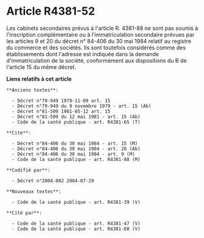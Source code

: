 # Article R4381-52

Les cabinets secondaires prévus à l'article R. 4381-88 ne sont pas soumis à l'inscription complémentaire ou à
l'immatriculation secondaire prévues par les articles 9 et 20 du décret n° 84-406 du 30 mai 1984 relatif au registre du
commerce et des sociétés. Ils sont toutefois considérés comme des établissements dont l'adresse est indiquée dans la demande
d'immatriculation de la société, conformément aux dispositions du B de l'article 15 du même décret.

**Liens relatifs à cet article**

	**Anciens textes**:

	  - Décret n°79-949 1979-11-09 art. 15
	  - Décret n°79-949 du 9 novembre 1979 - art. 15 (Ab)
	  - Décret n°81-509 1981-05-12 art. 15
	  - Décret n°81-509 du 12 mai 1981 - art. 15 (Ab)
	  - Code de la santé publique - art. R4381-65 (T)

	**Cite**:

	  - Décret n°84-406 du 30 mai 1984 - art. 15 (M)
	  - Décret n°84-406 du 30 mai 1984 - art. 20 (Ab)
	  - Décret n°84-406 du 30 mai 1984 - art. 9 (M)
	  - Code de la santé publique - art. R4381-88 (M)

	**Codifié par**:

	  - Décret n°2004-802 2004-07-29

	**Nouveaux textes**:

	  - Code de la santé publique - art. R4381-39 (V)

	**Cité par**:

	  - Code de la santé publique - art. R4381-47 (V)
	  - Code de la santé publique - art. R4381-60 (V)
